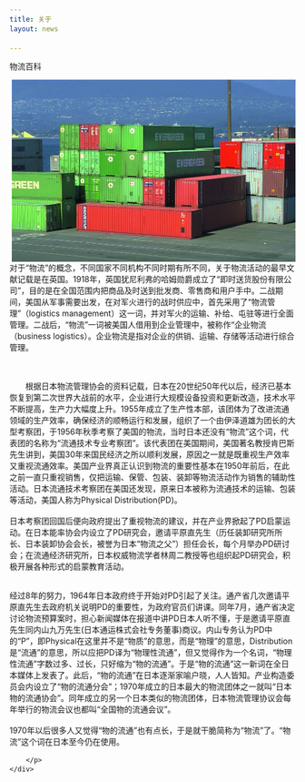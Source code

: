 ```yaml
---
title: 关于
layout: news

---
```

<div class="fwmain">

<div class="panel panel-primary">
  <div class="panel-heading">物流百科</div>
  <div class="panel-body">

 <img alt="" title="" src="/assets/bk.jpg" style="width:500px;height:320px;float:right;">
		<p >

对于“物流”的概念，不同国家不同机构不同时期有所不同，关于物流活动的最早文献记载是在英国。1918年，英国犹尼利弗的哈姆勋爵成立了“即时送货股份有限公司”，目的是在全国范围内把商品及时送到批发商、零售商和用户手中。二战期间，美国从军事需要出发，在对军火进行的战时供应中，首先采用了“物流管理”（logistics management）这一词，并对军火的运输、补给、屯驻等进行全面管理。二战后，“物流”一词被美国人借用到企业管理中，被称作“企业物流（business logistics）。企业物流是指对企业的供销、运输、存储等活动进行综合管理。

<br>
<br>
　　根据日本物流管理协会的资料记载，日本在20世纪50年代以后，经济已基本恢复到第二次世界大战前的水平，企业进行大规模设备投资和更新改造，技术水平不断提高，生产力大幅度上升。1955年成立了生产性本部，该团体为了改进流通领域的生产效率，确保经济的顺畅运行和发展，组织了一个由伊泽道雄为团长的大型考察团，于1956年秋季考察了美国的物流，当时日本还没有“物流”这个词，代表团的名称为“流通技术专业考察团”。该代表团在美国期间，美国著名教授肯巴斯先生讲到，美国30年来国民经济之所以顺利发展，原因之一就是既重视生产效率又重视流通效率。美国产业界真正认识到物流的重要性基本在1950年前后，在此之前一直只重视销售，仅把运输、保管、包装、装卸等物流活动作为销售的辅助性活动。日本流通技术考察团在美国还发现，原来日本被称为流通技术的运输、包装等活动，美国人称为Physical Distribution(PD)。
　　
<br>
<br>
日本考察团回国后便向政府提出了重视物流的建议，并在产业界掀起了PD启蒙运动。在日本能率协会内设立了PD研究会，邀请平原直先生（历任装卸研究所所长、日本装卸协会会长，被誉为日本“物流之父”）担任会长，每个月举办PD研讨会；在流通经济研究所，日本权威物流学者林周二教授等也组织起PD研究会，积极开展各种形式的启蒙教育活动。
　　
<br>
<br>

经过8年的努力，1964年日本政府终于开始对PD引起了关注。通产省几次邀请平原直先生去政府机关说明PD的重要性，为政府官员们讲课。同年7月，通产省决定讨论物流预算案时，担心新闻媒体在报道中讲PD日本人听不懂，于是邀请平原直先生同内山九万先生(日本通运株式会社专务董事)商议。内山专务认为PD中的“P”，即Physical在这里并不是“物质”的意思，而是“物理”的意思，Distribution是“流通”的意思，所以应把PD译为“物理性流通”，但又觉得作为一个名词，“物理性流通”字数过多、过长，只好缩为“物的流通”。于是“物的流通”这一新词在全日本媒体上发表了。此后，“物的流通”在日本逐渐家喻户晓，人人皆知。产业构造委员会内设立了“物的流通分会”；1970年成立的日本最大的物流团体之一就叫“日本物的流通协会”。同年成立的另一个日本类似的物流团体，日本物流管理协议会每年举行的物流会议也都叫“全国物的流通会议”。
　　
<br>
<br>
1970年以后很多人又觉得“物的流通”也有点长，于是就干脆简称为“物流”了。“物流”这个词在日本至今仍在使用。
	</span>

		</p>
	</div>
</div>







</div>